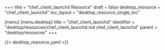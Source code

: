 +++
title = "chef_client_launchd Resource"
draft = false
desktop_resource = "chef_client_launchd"
toc_layout = "desktop_resource_single_toc"

[menu]
  [menu.desktop]
    title = "chef_client_launchd"
    identifier = "desktop/resources/chef_client_launchd.md chef_client_launchd"
    parent = "desktop/resources"
+++

{{< desktop_resource_yaml >}}
